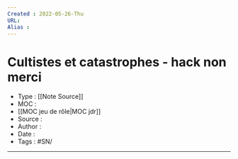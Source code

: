 ```yaml
---
Created : 2022-05-26-Thu
URL:
Alias :
---
```


# Cultistes et catastrophes - hack non merci

- Type : [[Note Source]]
- MOC :
- [[MOC jeu de rôle|MOC jdr]]
- Source :
- Author :
- Date :
- Tags : #SN/

***
